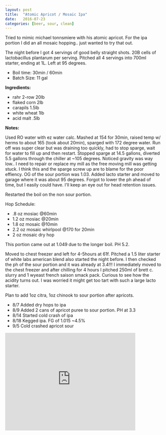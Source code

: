 ```yaml
---
layout: post
title:  "Atomic Apricot / Mosaic Ipa"
date:   2016-07-23
categories: [beer, sour, clean]
---
```


Tried to mimic michael tonnsmiere with his atomic apricot. For the ipa portion I did an all mosaic hopping.. just wanted to try that out.

The night before I got 4 servings of good belly straight shots. 20B cells of lactobacillus plantarum per serving. Pitched all 4 servings into 700ml starter, ending at 1L. Left at 95 degrees.

* Boil time: 30min / 60min
* Batch Size: 11 gal

**Ingredients:**

* rahr 2-row 20lb
* flaked corn 2lb
* carapils 1.5lb
* white wheat 1lb
* acid malt .5lb

**Notes:**

Used RO water with ez water calc. Mashed at 154 for 30min, raised temp w/ herms to about 165 (took about 20min), sparged with 172 degree water. Run off was super clear but was draining too quickly, had to stop sparge, wait for water to fill up and then restart. Stopped sparge at 14.5 gallons, diverted 5.5 gallons through the chiller at ~105 degrees. Noticed gravity was way low.. I need to repair or replace my mill as the free moving mill was getting stuck. I think this and the sparge screw up are to blame for the poor effiency. OG of the sour portion was 1.03. Added lacto starter and moved to garage where it was about 95 degrees. Forgot to lower the ph ahead of time, but I easily could have. I'll keep an eye out for head retention issues.

Restarted the boil on the non sour portion. 

Hop Schedule:

* .8 oz mosiac @60min
* 1.2 oz mosiac @20min
* 1.8 oz mosaic @10min
* 2.2 oz mosaic whirlpool @170 for 20min
* 2 oz mosaic dry hop

This portion came out at 1.049 due to the longer boil. PH 5.2.

Moved to chest freezer and left for 4-5hours at 61f. Pitched a 1.5 liter starter of white labs american blend also started the night before. I then checked the ph of the sour portion and it was already at 3.4!!! I immediately moved to the chest freezer and after chilling for 4 hours I pitched 250ml of brett c. slurry and 1 wyeast french saison smack pack. Curious to see how the acidity turns out. I was worried it might get too tart with such a large lacto starter. 

Plan to add 1oz citra, 1oz chinook to sour portion after apricots.

* 8/7 Added dry hops to ipa
* 8/9 Added 2 cans of apricot puree to sour portion. PH at 3.3
* 8/14 Started cold crash of ipa
* 8/18 Kegged ipa. FG of 1.015 ~4.5%
* 9/5 Cold crashed apricot sour

<iframe width="420" height="315" src="https://www.youtube.com/embed/NO_nwrF6AKk" frameborder="0" allowfullscreen></iframe>
